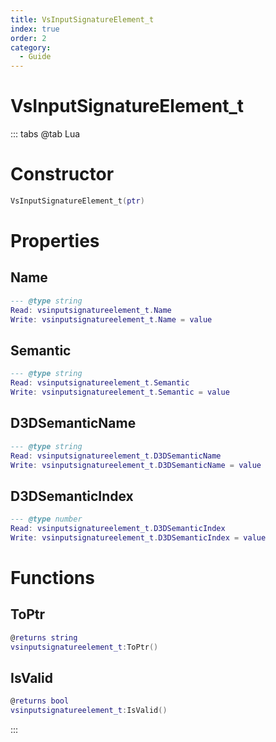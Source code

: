 ```yaml
---
title: VsInputSignatureElement_t
index: true
order: 2
category:
  - Guide
---
```


# VsInputSignatureElement_t

::: tabs
@tab Lua
# Constructor
```lua
VsInputSignatureElement_t(ptr)
```
# Properties
## Name 
```lua
--- @type string
Read: vsinputsignatureelement_t.Name
Write: vsinputsignatureelement_t.Name = value
```
## Semantic 
```lua
--- @type string
Read: vsinputsignatureelement_t.Semantic
Write: vsinputsignatureelement_t.Semantic = value
```
## D3DSemanticName 
```lua
--- @type string
Read: vsinputsignatureelement_t.D3DSemanticName
Write: vsinputsignatureelement_t.D3DSemanticName = value
```
## D3DSemanticIndex 
```lua
--- @type number
Read: vsinputsignatureelement_t.D3DSemanticIndex
Write: vsinputsignatureelement_t.D3DSemanticIndex = value
```
# Functions
## ToPtr
```lua
@returns string
vsinputsignatureelement_t:ToPtr()
```
## IsValid
```lua
@returns bool
vsinputsignatureelement_t:IsValid()
```

:::